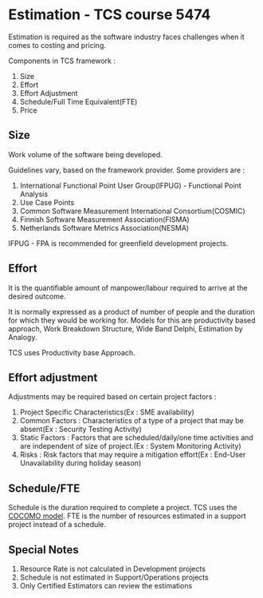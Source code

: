 # Estimation - TCS course 5474

Estimation is required as the software industry faces challenges when it comes to costing and pricing. 

Components in TCS framework :

1. Size
2. Effort
3. Effort Adjustment
4. Schedule/Full Time Equivalent(FTE)
5. Price

## Size

Work volume of the software being developed.

Guidelines vary, based on the framework provider. Some providers are :

1. International Functional Point User Group(IFPUG) - Functional Point Analysis
2. Use Case Points
3. Common Software Measurement International Consortium(COSMIC)
4. Finnish Software Measurement Association(FISMA)
5. Netherlands Software Metrics Association(NESMA)

IFPUG - FPA is recommended for greenfield development projects.

## Effort

It is the quantifiable amount of manpower/labour required to arrive at the desired outcome.

It is normally expressed as a product of number of people and the duration for which they would be working for.
Models for this are productivity based approach, Work Breakdown Structure, Wide Band Delphi, Estimation by Analogy.

TCS uses Productivity base Approach.

## Effort adjustment

Adjustments may be required based on certain project factors : 

1. Project Specific Characteristics(Ex : SME availability)
2. Common Factors : Characteristics of a type of a project that may be absent(Ex : Security Testing Activity)
3. Static Factors : Factors that are scheduled/daily/one time activities and are independent of size of project.(Ex : System Monitoring Activity)
4. Risks : Risk factors that may require a mitigation effort(Ex : End-User Unavailability during holiday season)

## Schedule/FTE

Schedule is the duration required to complete a project. TCS uses the [COCOMO model](https://en.wikipedia.org/wiki/COCOMO).
FTE is the number of resources estimated in a support project instead of a schedule.

## Special Notes

1. Resource Rate is not calculated in Development projects
2. Schedule is not estimated in Support/Operations projects
3. Only Certified Estimators can review the estimations
